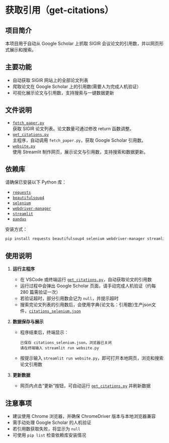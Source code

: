 # 获取引用（get-citations）

## 项目简介

本项目用于自动从 Google Scholar 上抓取 SIGIR 会议论文的引用数，并以网页形式展示和搜索。

## 主要功能

- 自动获取 SIGIR 网站上的全部论文列表
- 爬取论文在 Google Scholar 上的引用数(需要人为完成人机验证）
- 可视化展示论文与引用数，支持搜索与一键数据更新

## 文件说明

- [`fetch_paper.py`](https://github.com/chenxuanyi-hub/get-citations/blob/main/fetch_paper.py)  
  获取 SIGIR 论文列表。论文数量可通过修改 return 函数调整。
- [`get_citations.py`](https://github.com/chenxuanyi-hub/get-citations/blob/main/get_citations.py)  
  主程序，自动调用 `fetch_paper.py`，获取 Google Scholar 引用数。
- [`website.py`](https://github.com/chenxuanyi-hub/get-citations/blob/main/website.py)  
  使用 Streamlit 制作网页，展示论文与引用数，支持搜索和数据更新。

## 依赖库

请确保已安装以下 Python 库：

- [`requests`](https://docs.python-requests.org/en/master/)
- [`beautifulsoup4`](https://www.crummy.com/software/BeautifulSoup/bs4/doc/)
- [`selenium`](https://selenium-python.readthedocs.io/)
- [`webdriver-manager`](https://github.com/SergeyPirogov/webdriver_manager)
- [`streamlit`](https://docs.streamlit.io/)
- [`pandas`](https://pandas.pydata.org/)

安装方式：
```bash
pip install requests beautifulsoup4 selenium webdriver-manager streamlit pandas
```

## 使用说明

1. **运行主程序**
    - 在 VSCode 或终端运行 [`get_citations.py`](https://github.com/chenxuanyi-hub/get-citations/blob/main/get_citations.py)，自动获取论文的引用数
    - 运行过程中会弹出 Google Scholar 页面，请手动完成人机验证（约每 280 篇需验证一次）
    - 若验证超时，部分引用数会记为 `null`，并提示超时
    - 搜索完论文列表的引用数后，会使用字典{论文名：引用数}生产json文件，[`citations_selenium.json`](https://github.com/chenxuanyi-hub/get-citations/blob/main/citations_selenium.json)

2. **数据保存与展示**
    - 程序结束后，终端显示：
      ```
      已保存 citations_selenium.json，浏览器已关闭
      请在终端输入 streamlit run website.py
      ```
    - 按提示输入 `streamlit run website.py`，即可打开本地网页，浏览和搜索论文引用数

3. **更新数据**
    - 网页内点击“更新”按钮，可自动运行 [`get_citations.py`](https://github.com/chenxuanyi-hub/get-citations/blob/main/get_citations.py) 并刷新数据

## 注意事项
- 建议使用 Chrome 浏览器，并确保 ChromeDriver 版本与本地浏览器兼容
- 需手动处理 Google Scholar 的人机验证
- 若引用数获取失败，将显示为 `null`
- 可使用 `pip list` 检查依赖库安装情况

